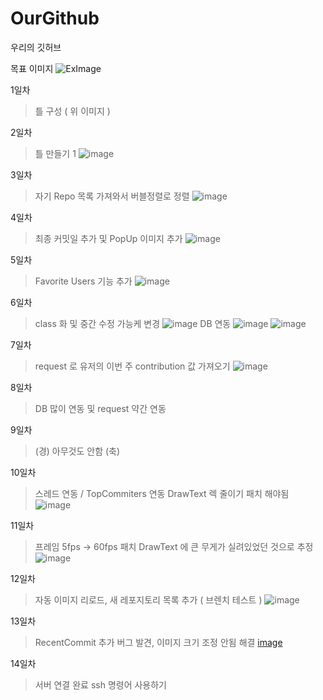 # OurGithub
우리의 깃허브

목표 이미지
![ExImage](https://user-images.githubusercontent.com/83905675/187070228-4adf009e-a322-4ef5-a936-7bac3f3b6504.png)

1일차
> 틀 구성 ( 위 이미지 )

2일차
> 틀 만들기 1
![image](https://user-images.githubusercontent.com/83905675/187194976-4f405bb0-bf6b-4a54-a2af-846351893a6d.png)

3일차
> 자기 Repo 목록 가져와서 버블정렬로 정렬
![image](https://user-images.githubusercontent.com/83905675/187392727-8ad36af5-16cf-4fab-a3d0-9269851b68b3.png)

4일차
> 최종 커밋일 추가 및 PopUp 이미지 추가
![image](https://user-images.githubusercontent.com/83905675/187698349-0f8e29e2-1889-4207-a9ff-dd16a411d609.png)

5일차
> Favorite Users 기능 추가
![image](https://user-images.githubusercontent.com/83905675/187903958-ca7d4fc1-04e5-4d89-9878-c19b8cce7999.png)

6일차
> class 화 및 중간 수정 가능케 변경
![image](https://user-images.githubusercontent.com/83905675/188092910-ef187e33-b658-4e41-9bc1-25e64dff42fe.png)
> DB 연동
![image](https://user-images.githubusercontent.com/83905675/188177614-dded957e-eaaf-46a3-9752-192d3ae541da.png)
![image](https://user-images.githubusercontent.com/83905675/188177636-cabe0611-9b73-46c0-aee3-2bce2ff3d8f2.png)

7일차
> request 로 유저의 이번 주 contribution 값 가져오기
![image](https://user-images.githubusercontent.com/83905675/188277916-054da9cb-5506-4145-8165-33539d90c457.png)

8일차
> DB 많이 연동 및 request 약간 연동

9일차
> (경) 아무것도 안함 (축)

10일차
> 스레드 연동 / TopCommiters 연동
> DrawText 렉 줄이기 패치 해야됨
![image](https://user-images.githubusercontent.com/83905675/188641945-d427084a-69c1-4609-ad0f-b9931439c1c8.png)

11일차
> 프레임 5fps -> 60fps 패치
> DrawText 에 큰 무게가 실려있었던 것으로 추정
![image](https://user-images.githubusercontent.com/83905675/188815477-45d1e617-a56c-4a7a-9ac1-8f69d97bec5d.png)

12일차
> 자동 이미지 리로드, 새 레포지토리 목록 추가
> ( 브렌치 테스트 )
![image](https://user-images.githubusercontent.com/83905675/189066007-fc93c7a2-747e-479a-bc63-c6bef1ac3e16.png)

13일차
> RecentCommit 추가
> 버그 발견, 이미지 크기 조정 안됨
> 해결
[image](https://user-images.githubusercontent.com/83905675/189359237-ea9aeaa6-bb0e-4e5c-95f5-b092dc0cf094.png)

14일차
> 서버 연결 완료 ssh 명령어 사용하기
